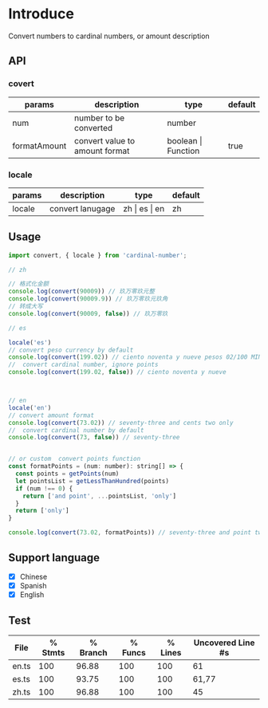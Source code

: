 # Introduce

Convert numbers to cardinal numbers, or amount description
## API

### covert
params      |  description | type |  default    |
------------|--------------|------|----------|
 num        |  number to be converted | number     |       |
 formatAmount        |  convert value to amount format | boolean \| Function     |     true  |
 
 ### locale
 params   |     description   |    type   |  default    |
----------|-------------------|-----------|----------|
 locale   |  convert lanugage | zh \| es \| en     |    zh   |


## Usage
``` javascript
import convert, { locale } from 'cardinal-number';

// zh

// 格式化金额
console.log(convert(90009)) // 玖万零玖元整
console.log(convert(90009.9)) // 玖万零玖元玖角
// 转成大写
console.log(convert(90009, false)) // 玖万零玖

// es

locale('es')
// convert peso currency by default
console.log(convert(199.02)) // ciento noventa y nueve pesos 02/100 MIN
//  convert cardinal number, ignore points
console.log(convert(199.02, false)) // ciento noventa y nueve



// en
locale('en')
// convert amount format
console.log(convert(73.02)) // seventy-three and cents two only
//  convert cardinal number by default
console.log(convert(73, false)) // seventy-three


// or custom  convert points function
const formatPoints = (num: number): string[] => {
  const points = getPoints(num)
  let pointsList = getLessThanHundred(points)
  if (num !== 0) {
    return ['and point', ...pointsList, 'only']
  }
  return ['only']
}

console.log(convert(73.02, formatPoints)) // seventy-three and point two only


```

## Support language
- [x] Chinese
- [x] Spanish
- [x] English

## Test 

File      |  % Stmts | % Branch |  % Funcs |  % Lines | Uncovered Line #s |
----------|----------|----------|----------|----------|-------------------|
  en.ts   |      100 |    96.88 |      100 |      100 |                61 |
  es.ts   |      100 |    93.75 |      100 |      100 |             61,77 |
  zh.ts   |      100 |    96.88 |      100 |      100 |                45 |

